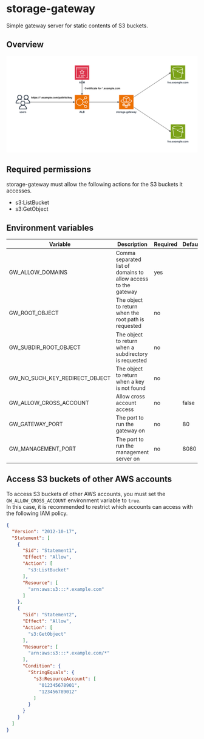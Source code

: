 # storage-gateway

Simple gateway server for static contents of S3 buckets.

## Overview

![Overview](./docs/images/overview.png)

## Required permissions

storage-gateway must allow the following actions for the S3 buckets it accesses.

- s3:ListBucket
- s3:GetObject

## Environment variables

| Variable                       | Description                                                    | Required | Default |
|--------------------------------|----------------------------------------------------------------|----------|---------|
| GW_ALLOW_DOMAINS               | Comma separated list of domains to allow access to the gateway | yes      |         |
| GW_ROOT_OBJECT                 | The object to return when the root path is requested           | no       |         |
| GW_SUBDIR_ROOT_OBJECT          | The object to return when a subdirectory is requested          | no       |         |
| GW_NO_SUCH_KEY_REDIRECT_OBJECT | The object to return when a key is not found                   | no       |         |
| GW_ALLOW_CROSS_ACCOUNT         | Allow cross account access                                     | no       | false   |
| GW_GATEWAY_PORT                | The port to run the gateway on                                 | no       | 80      |
| GW_MANAGEMENT_PORT             | The port to run the management server on                       | no       | 8080    |

## Access S3 buckets of other AWS accounts

To access S3 buckets of other AWS accounts, you must set the `GW_ALLOW_CROSS_ACCOUNT` environment variable to `true`.  
In this case, it is recommended to restrict which accounts can access with the following IAM policy.

```json
{
  "Version": "2012-10-17",
  "Statement": [
    {
      "Sid": "Statement1",
      "Effect": "Allow",
      "Action": [
        "s3:ListBucket"
      ],
      "Resource": [
        "arn:aws:s3:::*.example.com"
      ]
    },
    {
      "Sid": "Statement2",
      "Effect": "Allow",
      "Action": [
        "s3:GetObject"
      ],
      "Resource": [
        "arn:aws:s3:::*.example.com/*"
      ],
      "Condition": {
        "StringEquals": {
          "s3:ResourceAccount": [
            "012345678901",
            "123456789012"
          ]
        }
      }
    }
  ]
}
```

